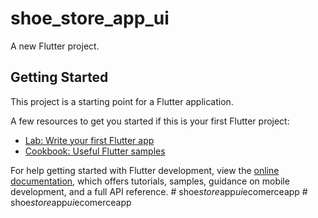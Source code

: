 # shoe_store_app_ui

A new Flutter project.

## Getting Started

This project is a starting point for a Flutter application.

A few resources to get you started if this is your first Flutter project:

- [Lab: Write your first Flutter app](https://docs.flutter.dev/get-started/codelab)
- [Cookbook: Useful Flutter samples](https://docs.flutter.dev/cookbook)

For help getting started with Flutter development, view the
[online documentation](https://docs.flutter.dev/), which offers tutorials,
samples, guidance on mobile development, and a full API reference.
#   s h o e _ s t o r e _ a p p _ u i _ e c o m e r c e a p p  
 #   s h o e _ s t o r e _ a p p _ u i _ e c o m e r c e a p p  
 
